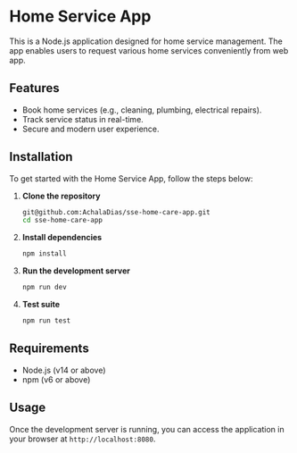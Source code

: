 # Home Service App

This is a Node.js application designed for home service management. The app enables users to request various home services conveniently from web app.

## Features
- Book home services (e.g., cleaning, plumbing, electrical repairs).
- Track service status in real-time.
- Secure and modern user experience.

## Installation
To get started with the Home Service App, follow the steps below:

1. **Clone the repository**
   ```bash
   git@github.com:AchalaDias/sse-home-care-app.git
   cd sse-home-care-app
   ```

2. **Install dependencies**
   ```bash
   npm install
   ```

3. **Run the development server**
   ```bash
   npm run dev
   ```

3. **Test suite**
   ```bash
   npm run test
   ```

## Requirements
- Node.js (v14 or above)
- npm (v6 or above)

## Usage
Once the development server is running, you can access the application in your browser at `http://localhost:8080`.


